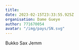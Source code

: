 ```yaml
---
title: 
date: 2023-02-15T23:33:55.925Z
organisation: Dame Gueye
author: 771670054
avatar: "/img/pays/SN.svg"
---
```


Bukko Sax Jemm